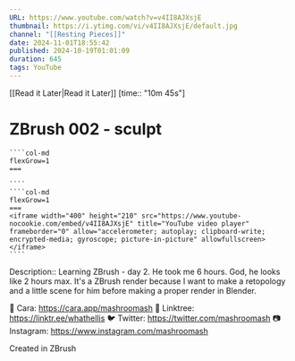 ```yaml
---
URL: https://www.youtube.com/watch?v=v4II8AJXsjE
thumbnail: https://i.ytimg.com/vi/v4II8AJXsjE/default.jpg
channel: "[[Resting Pieces]]"
date: 2024-11-01T18:55:42
published: 2024-10-19T01:01:09
duration: 645
tags: YouTube
---
```

[[Read it Later|Read it Later]] [time:: "10m 45s"]
# ZBrush 002 - sculpt
`````col
````col-md
flexGrow=1
===
 
````
````col-md
flexGrow=1
===
<iframe width="400" height="210" src="https://www.youtube-nocookie.com/embed/v4II8AJXsjE" title="YouTube video player" frameborder="0" allow="accelerometer; autoplay; clipboard-write; encrypted-media; gyroscope; picture-in-picture" allowfullscreen></iframe>
````
`````
Description:: Learning ZBrush - day 2.
He took me 6 hours. God, he looks like 2 hours max.
It's a ZBrush render because I want to make a retopology and a little scene for him before making a proper render in Blender.

💖 Cara: https://cara.app/mashroomash
🌱 Linktree: https://linktr.ee/whathellis
🐦 Twitter: https://twitter.com/mashroomash
📷 Instagram: https://www.instagram.com/mashroomash

Created in ZBrush

